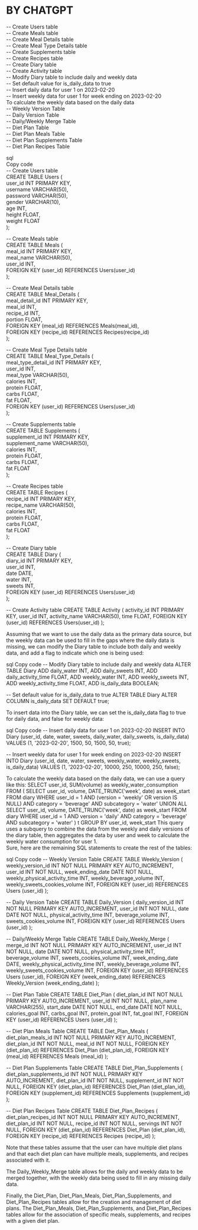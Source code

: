 # BY CHATGPT  

-- Create Users table    
-- Create Meals table  
-- Create Meal Details table    
-- Create Meal Type Details table  
-- Create Supplements table  
-- Create Recipes table  
-- Create Diary table  
-- Create Activity table  
-- Modify Diary table to include daily and weekly data  
-- Set default value for is_daily_data to true  
-- Insert daily data for user 1 on 2023-02-20  
-- Insert weekly data for user 1 for week ending on 2023-02-20  
To calculate the weekly data based on the daily data  
-- Weekly Version Table  
-- Daily Version Table  
-- Daily/Weekly Merge Table  
-- Diet Plan Table  
-- Diet Plan Meals Table  
-- Diet Plan Supplements Table  
-- Diet Plan Recipes Table  

sql  
Copy code  
-- Create Users table  
CREATE TABLE Users (  
  user_id INT PRIMARY KEY,  
  username VARCHAR(50),  
  password VARCHAR(50),  
  gender VARCHAR(10),  
  age INT,  
  height FLOAT,  
  weight FLOAT  
);

-- Create Meals table  
CREATE TABLE Meals (  
  meal_id INT PRIMARY KEY,  
  meal_name VARCHAR(50),  
  user_id INT,  
  FOREIGN KEY (user_id) REFERENCES Users(user_id)  
  );  
  
-- Create Meal Details table  
CREATE TABLE Meal_Details (  
  meal_detail_id INT PRIMARY KEY,  
  meal_id INT,  
  recipe_id INT,  
  portion FLOAT,  
  FOREIGN KEY (meal_id) REFERENCES Meals(meal_id),  
  FOREIGN KEY (recipe_id) REFERENCES Recipes(recipe_id)  
  );

-- Create Meal Type Details table  
CREATE TABLE Meal_Type_Details (  
  meal_type_detail_id INT PRIMARY KEY,  
  user_id INT,  
  meal_type VARCHAR(50),  
  calories INT,  
  protein FLOAT,  
  carbs FLOAT,  
  fat FLOAT,  
  FOREIGN KEY (user_id) REFERENCES Users(user_id)  
  );

-- Create Supplements table  
CREATE TABLE Supplements (  
  supplement_id INT PRIMARY KEY,  
  supplement_name VARCHAR(50),  
  calories INT,  
  protein FLOAT,  
  carbs FLOAT,  
  fat FLOAT  
  );

-- Create Recipes table  
CREATE TABLE Recipes (  
  recipe_id INT PRIMARY KEY,  
  recipe_name VARCHAR(50),  
  calories INT,  
  protein FLOAT,  
  carbs FLOAT,  
  fat FLOAT  
  );

-- Create Diary table  
CREATE TABLE Diary (  
  diary_id INT PRIMARY KEY,  
  user_id INT,  
  date DATE,  
  water INT,  
  sweets INT,  
  FOREIGN KEY (user_id) REFERENCES Users(user_id)  
);  

-- Create Activity table
CREATE TABLE Activity (
  activity_id INT PRIMARY KEY,
  user_id INT,
  activity_name VARCHAR(50),
  time FLOAT,
  FOREIGN KEY (user_id) REFERENCES Users(user_id)
);


Assuming that we want to use the daily data as the primary data source, but the weekly data can be used to fill in the gaps where the daily data is missing, we can modify the Diary table to include both daily and weekly data, and add a flag to indicate which one is being used:

sql
Copy code
-- Modify Diary table to include daily and weekly data
ALTER TABLE Diary
ADD daily_water INT,
ADD daily_sweets INT,
ADD daily_activity_time FLOAT,
ADD weekly_water INT,
ADD weekly_sweets INT,
ADD weekly_activity_time FLOAT,
ADD is_daily_data BOOLEAN;

-- Set default value for is_daily_data to true
ALTER TABLE Diary
ALTER COLUMN is_daily_data SET DEFAULT true;


To insert data into the Diary table, we can set the is_daily_data flag to true for daily data, and false for weekly data:

sql
Copy code
-- Insert daily data for user 1 on 2023-02-20
INSERT INTO Diary (user_id, date, water, sweets, daily_water, daily_sweets, is_daily_data)
VALUES (1, '2023-02-20', 1500, 50, 1500, 50, true);

-- Insert weekly data for user 1 for week ending on 2023-02-20
INSERT INTO Diary (user_id, date, water, sweets, weekly_water, weekly_sweets, is_daily_data)
VALUES (1, '2023-02-20', 10000, 250, 10000, 250, false);


To calculate the weekly data based on the daily data, we can use a query like this:
SELECT user_id, SUM(volume) as weekly_water_consumption
FROM (
  SELECT user_id, volume, DATE_TRUNC('week', date) as week_start
  FROM diary
  WHERE user_id = 1 AND (version = 'weekly' OR version IS NULL)
    AND category = 'beverage' AND subcategory = 'water'
  UNION ALL
  SELECT user_id, volume, DATE_TRUNC('week', date) as week_start
  FROM diary
  WHERE user_id = 1 AND version = 'daily'
    AND category = 'beverage' AND subcategory = 'water'
) t
GROUP BY user_id, week_start
This query uses a subquery to combine the data from the weekly and daily versions of the diary table, then aggregates the data by user and week to calculate the weekly water consumption for user 1.  
Sure, here are the remaining SQL statements to create the rest of the tables:

sql
Copy code
-- Weekly Version Table
CREATE TABLE Weekly_Version (
  weekly_version_id INT NOT NULL PRIMARY KEY AUTO_INCREMENT,
  user_id INT NOT NULL,
  week_ending_date DATE NOT NULL,
  weekly_physical_activity_time INT,
  weekly_beverage_volume INT,
  weekly_sweets_cookies_volume INT,
  FOREIGN KEY (user_id) REFERENCES Users (user_id)
);

-- Daily Version Table
CREATE TABLE Daily_Version (
  daily_version_id INT NOT NULL PRIMARY KEY AUTO_INCREMENT,
  user_id INT NOT NULL,
  date DATE NOT NULL,
  physical_activity_time INT,
  beverage_volume INT,
  sweets_cookies_volume INT,
  FOREIGN KEY (user_id) REFERENCES Users (user_id)
);

-- Daily/Weekly Merge Table
CREATE TABLE Daily_Weekly_Merge (
  merge_id INT NOT NULL PRIMARY KEY AUTO_INCREMENT,
  user_id INT NOT NULL,
  date DATE NOT NULL,
  physical_activity_time INT,
  beverage_volume INT,
  sweets_cookies_volume INT,
  week_ending_date DATE,
  weekly_physical_activity_time INT,
  weekly_beverage_volume INT,
  weekly_sweets_cookies_volume INT,
  FOREIGN KEY (user_id) REFERENCES Users (user_id),
  FOREIGN KEY (week_ending_date) REFERENCES Weekly_Version (week_ending_date)
);

-- Diet Plan Table
CREATE TABLE Diet_Plan (
  diet_plan_id INT NOT NULL PRIMARY KEY AUTO_INCREMENT,
  user_id INT NOT NULL,
  plan_name VARCHAR(255),
  start_date DATE NOT NULL,
  end_date DATE NOT NULL,
  calories_goal INT,
  carbs_goal INT,
  protein_goal INT,
  fat_goal INT,
  FOREIGN KEY (user_id) REFERENCES Users (user_id)
);

-- Diet Plan Meals Table
CREATE TABLE Diet_Plan_Meals (
  diet_plan_meals_id INT NOT NULL PRIMARY KEY AUTO_INCREMENT,
  diet_plan_id INT NOT NULL,
  meal_id INT NOT NULL,
  FOREIGN KEY (diet_plan_id) REFERENCES Diet_Plan (diet_plan_id),
  FOREIGN KEY (meal_id) REFERENCES Meals (meal_id)
);

-- Diet Plan Supplements Table
CREATE TABLE Diet_Plan_Supplements (
  diet_plan_supplements_id INT NOT NULL PRIMARY KEY AUTO_INCREMENT,
  diet_plan_id INT NOT NULL,
  supplement_id INT NOT NULL,
  FOREIGN KEY (diet_plan_id) REFERENCES Diet_Plan (diet_plan_id),
  FOREIGN KEY (supplement_id) REFERENCES Supplements (supplement_id)
);

-- Diet Plan Recipes Table
CREATE TABLE Diet_Plan_Recipes (
  diet_plan_recipes_id INT NOT NULL PRIMARY KEY AUTO_INCREMENT,
  diet_plan_id INT NOT NULL,
  recipe_id INT NOT NULL,
  servings INT NOT NULL,
  FOREIGN KEY (diet_plan_id) REFERENCES Diet_Plan (diet_plan_id),
  FOREIGN KEY (recipe_id) REFERENCES Recipes (recipe_id)
);


Note that these tables assume that the user can have multiple diet plans and that each diet plan can have multiple meals, supplements, and recipes associated with it.

The Daily_Weekly_Merge table allows for the daily and weekly data to be merged together, with the weekly data being used to fill in any missing daily data.

Finally, the Diet_Plan, Diet_Plan_Meals, Diet_Plan_Supplements, and Diet_Plan_Recipes tables allow for the creation and management of diet plans. The Diet_Plan_Meals, Diet_Plan_Supplements, and Diet_Plan_Recipes tables allow for the association of specific meals, supplements, and recipes with a given diet plan.
